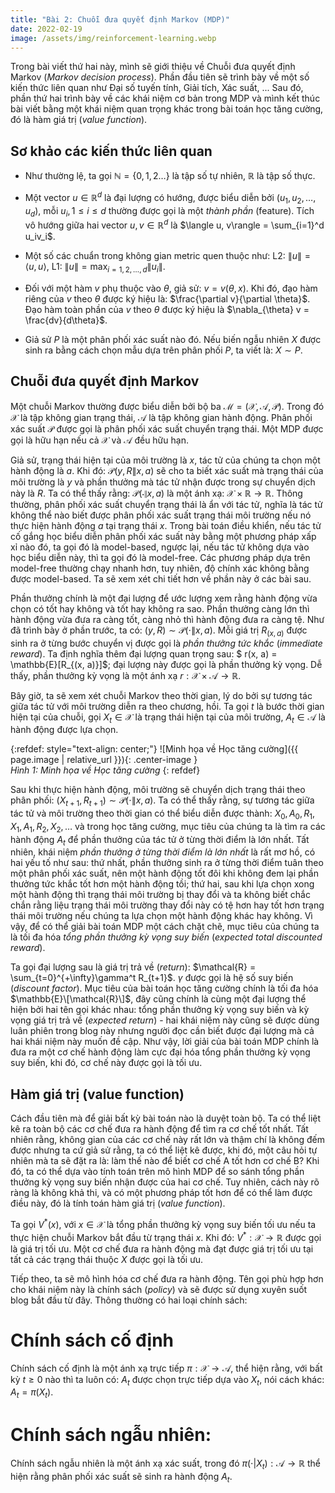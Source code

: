 ```yaml
---
title: "Bài 2: Chuỗi đưa quyết định Markov (MDP)"
date: 2022-02-19
image: /assets/img/reinforcement-learning.webp
---
```


Trong bài viết thứ hai này, mình sẽ giới thiệu về Chuỗi đưa quyết định Markov (*Markov decision process*). Phần đầu tiên sẽ trình bày về một số kiến thức liên quan như Đại số tuyến tính, Giải tích, Xác suất, ... Sau đó, phần thứ hai trình bày về các khái niệm cơ bản trong MDP và mình kết thúc bài viết bằng một khái niệm quan trọng khác trong bài toán học tăng cường, đó là hàm giá trị (*value function*).

## Sơ khảo các kiến thức liên quan
- Như thường lệ, ta gọi $\mathbb{N}=\{0,1,2\dots\}$ là tập số tự nhiên, $\mathbb{R}$ là tập số thực. 

- Một vector $u\in\mathbb{R}^d$ là đại lượng có hướng, được biểu diễn bởi $(u_1, u_2, \dots, u_d)$, mỗi $u_i, 1\leq i\leq d$ thường được gọi là một *thành phần* (feature). Tích vô hướng giữa hai vector $u, v\in\mathbb{R}^d$ là $\langle u, v\rangle = \sum_{i=1}^d u_iv_i$.

- Một số các chuẩn trong không gian metric quen thuộc như: L2: $\| u\| = \langle u, u\rangle$, L1: $\| u\| = \max_{i=1,2,\dots, d}\|u_i\|$.

- Đối với một hàm $v$ phụ thuộc vào $\theta$, giả sử: $v = v(\theta, x)$. Khi đó, đạo hàm riêng của $v$ theo $\theta$ được ký hiệu là: $\frac{\partial v}{\partial \theta}$. Đạo hàm toàn phần của $v$ theo $\theta$ được ký hiệu là $\nabla_{\theta} v = \frac{dv}{d\theta}$. 

- Giả sử $P$ là một phân phối xác suất nào đó. Nếu biến ngẫu nhiên $X$ được sinh ra bằng cách chọn mẫu dựa trên phân phối $P$, ta viết là: $X{\sim}P$.

## Chuỗi đưa quyết định Markov
Một chuỗi Markov thường được biểu diễn bởi bộ ba $\mathcal{M} = (\mathcal{X}, \mathcal{A}, \mathcal{P})$. Trong đó $\mathcal{X}$ là tập không gian trạng thái, $\mathcal{A}$ là tập không gian hành động. Phân phối xác suất $\mathcal{P}$ được gọi là phân phối xác suất chuyển trạng thái. Một MDP được gọi là hữu hạn nếu cả $\mathcal{X}$ và $\mathcal{A}$ đều hữu hạn.

Giả sử, trạng thái hiện tại của môi trường là $x$, tác tử của chúng ta chọn một hành động là $a$. Khi đó: $\mathcal{P}(y, R \| x, a)$ sẽ cho ta biết xác suất mà trạng thái của môi trường là $y$ và phần thưởng mà tác tử nhận được trong sự chuyển dịch này là $R$. Ta có thể thấy rằng: $\mathcal{P}(\cdot \| x, a)$ là một ánh xạ: $\mathcal{X}\times\mathbb{R}\rightarrow\mathbb{R}$. Thông thường, phân phối xác suất chuyển trạng thái là ẩn với tác tử, nghĩa là tác tử không thể nào biết được phân phối xác suất trạng thái môi trường nếu nó thực hiện hành động $a$ tại trạng thái $x$. Trong bài toán điều khiển, nếu tác tử cố gắng học biểu diễn phân phối xác suất này bằng một phương pháp xấp xỉ nào đó, ta gọi đó là model-based, ngược lại, nếu tác tử không dựa vào học biểu diễn này, thì ta gọi đó là model-free. Các phương pháp dựa trên model-free thường chạy nhanh hơn, tuy nhiên, độ chính xác không bằng được model-based. Ta sẽ xem xét chi tiết hơn về phần này ở các bài sau.

Phần thưởng chính là một đại lượng để ước lượng xem rằng hành động vừa chọn có tốt hay không và tốt hay không ra sao. Phần thưởng càng lớn thì hành động vừa đưa ra càng tốt, càng nhỏ thì hành động đưa ra càng tệ. Như đã trình bày ở phần trước, ta có: $(y, R){\sim}\mathcal{P}(\cdot \| x, a)$. Mỗi giá trị $R_{(x,a)}$ được sinh ra ở từng bước chuyển vị được gọi là *phần thưởng tức khắc* (*immediate reward*). Ta định nghĩa thêm đại lượng quan trọng sau: $ r(x, a) = \mathbb{E}\[R_{(x, a)}\]$; đại lượng này được gọi là phần thưởng kỳ vọng. Dễ thấy, phần thưởng kỳ vọng là một ánh xạ $r: \mathcal{X}\times\mathcal{A}\rightarrow\mathbb{R}$.

Bây giờ, ta sẽ xem xét chuỗi Markov theo thời gian, lý do bởi sự tương tác giữa tác tử với môi trường diễn ra theo chương, hồi. Ta gọi $t$ là bước thời gian hiện tại của chuỗi, gọi $X_t\in\mathcal{X}$ là trạng thái hiện tại của môi trường, $A_t\in\mathcal{A}$ là hành động được lựa chọn.

{:refdef: style="text-align: center;"}
  ![Minh họa về Học tăng cường]({{ page.image | relative_url }}){: .center-image }  
  *Hình 1: Minh họa về Học tăng cường* 
{: refdef}

Sau khi thực hiện hành động, môi trường sẽ chuyển dịch trạng thái theo phân phối: $(X_{t+1}, R_{t+1}) {\sim} \mathcal{P}(\cdot \| x, a)$. Ta có thể thấy rằng, sự tương tác giữa tác tử và môi trường theo thời gian có thể biểu diễn được thành: $X_0, A_0, R_1, X_1, A_1, R_2, X_2, \dots$ và trong học tăng cường, mục tiêu của chúng ta là tìm ra các hành động $A_t$ để phần thưởng của tác tử ở từng thời điểm là lớn nhất. Tất nhiên, khái niệm *phần thưởng ở từng thời điểm là lớn nhất* là rất mơ hồ, có hai yếu tố như sau: thứ nhất, phần thưởng sinh ra ở từng thời điểm tuân theo một phân phối xác suất, nên một hành động tốt đôi khi không đem lại phần thưởng tức khắc tốt hơn một hành động tồi; thứ hai, sau khi lựa chọn xong một hành động thì trạng thái môi trường bị thay đổi và ta không biết chắc chắn rằng liệu trạng thái môi trường thay đổi này có tệ hơn hay tốt hơn trạng thái môi trường nếu chúng ta lựa chọn một hành động khác hay không. Vì vậy, để có thể giải bài toán MDP một cách chặt chẽ, mục tiêu của chúng ta là tối đa hóa *tổng phần thưởng kỳ vọng suy biến* (*expected total discounted reward*).

Ta gọi đại lượng sau là giá trị trả về (*return*): $\mathcal{R} = \sum_{t=0}^{+\infty}\gamma^t R_{t+1}$. $\gamma$ được gọi là hệ số suy biến (*discount factor*). Mục tiêu của bài toán học tăng cường chính là tối đa hóa $\mathbb{E}\[\mathcal{R}\]$, đây cũng chính là cùng một đại lượng thể hiện bởi hai tên gọi khác nhau: tổng phần thưởng kỳ vọng suy biến và kỳ vọng giá trị trả về (*expected return*) - hai khái niệm này cũng sẽ được dùng luân phiên trong blog này nhưng người đọc cần biết được đại lượng mà cả hai khái niệm này muốn đề cập. Như vậy, lời giải của bài toán MDP chính là đưa ra một cơ chế hành động làm cực đại hóa tổng phần thưởng kỳ vọng suy biến, khi đó, cơ chế này được gọi là tối ưu.

## Hàm giá trị (value function)
Cách đầu tiên mà để giải bất kỳ bài toán nào là duyệt toàn bộ. Ta có thể liệt kê ra toàn bộ các cơ chế đưa ra hành động để tìm ra cơ chế tốt nhất. Tất nhiên rằng, không gian của các cơ chế này rất lớn và thậm chí là không đếm được nhưng ta cứ giả sử rằng, ta có thể liệt kê được, khi đó, một câu hỏi tự nhiên mà ta sẽ đặt ra là: làm thế nào để biết cơ chế A tốt hơn cơ chế B? Khi đó, ta có thể dựa vào tính toán trên mô hình MDP để so sánh tổng phần thưởng kỳ vọng suy biến nhận được của hai cơ chế. Tuy nhiên, cách này rõ ràng là không khả thi, và có một phương pháp tốt hơn để có thể làm được điều này, đó là tính toán hàm giá trị (*value function*).

Ta gọi $V^{*}(x)$, với $x\in\mathcal{X}$ là tổng phần thưởng kỳ vọng suy biến tối ưu nếu ta thực hiện chuỗi Markov bắt đầu từ trạng thái $x$. Khi đó: $V^{*}:\mathcal{X}\rightarrow\mathbb{R}$ được gọi là giá trị tối ưu. Một cơ chế đưa ra hành động mà đạt được giá trị tối ưu tại tất cả các trạng thái thuộc ${X}$ được gọi là tối ưu.

Tiếp theo, ta sẽ mô hình hóa cơ chế đưa ra hành động. Tên gọi phù hợp hơn cho khái niệm này là chính sách (*policy*) và sẽ được sử dụng xuyên suốt blog bắt đầu từ đây. Thông thường có hai loại chính sách:

# Chính sách cố định
Chính sách cố định là một ánh xạ trực tiếp $\pi: \mathcal{X}\rightarrow\mathcal{A}$, thể hiện rằng, với bất kỳ $t\geq 0$ nào thì ta luôn có: $A_t$ được chọn trực tiếp dựa vào $X_t$, nói cách khác: $A_t=\pi(X_t)$.

# Chính sách ngẫu nhiên:
Chính sách ngẫu nhiên là một ánh xạ xác suất, trong đó $\pi(\cdot|X_t): \mathcal{A}\rightarrow\mathbb{R}$ thể hiện rằng phân phối xác suất sẽ sinh ra hành động $A_t$.


<script type="text/x-mathjax-config">
    MathJax.Hub.Config({
      tex2jax: {
        skipTags: ['script', 'noscript', 'style', 'textarea', 'pre'],
        inlineMath: [['$','$']]
      }
    });
  </script>
  <script src="https://cdn.mathjax.org/mathjax/latest/MathJax.js?config=TeX-AMS-MML_HTMLorMML" type="text/javascript"></script>
